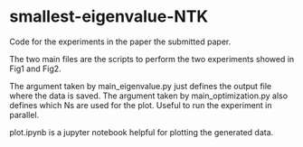 # smallest-eigenvalue-NTK

Code for the experiments in the paper the submitted paper.

The two main files are the scripts to perform the two experiments showed in Fig1 and Fig2.

The argument taken by main_eigenvalue.py just defines the output file where the data is saved.
The argument taken by main_optimization.py also defines which Ns are used for the plot. Useful to run the experiment in parallel.

plot.ipynb is a jupyter notebook helpful for plotting the generated data.